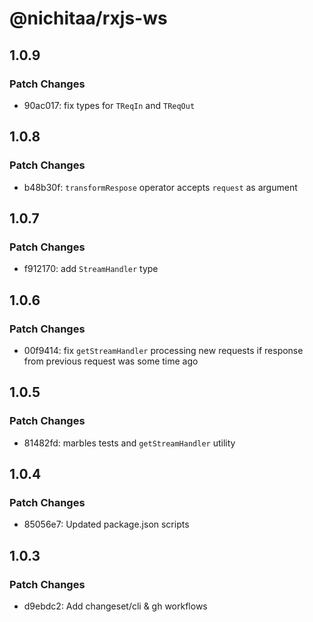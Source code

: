 # @nichitaa/rxjs-ws

## 1.0.9

### Patch Changes

- 90ac017: fix types for `TReqIn` and `TReqOut`

## 1.0.8

### Patch Changes

- b48b30f: `transformRespose` operator accepts `request` as argument

## 1.0.7

### Patch Changes

- f912170: add `StreamHandler` type

## 1.0.6

### Patch Changes

- 00f9414: fix `getStreamHandler` processing new requests if response from previous request was some time ago

## 1.0.5

### Patch Changes

- 81482fd: marbles tests and `getStreamHandler` utility

## 1.0.4

### Patch Changes

- 85056e7: Updated package.json scripts

## 1.0.3

### Patch Changes

- d9ebdc2: Add changeset/cli & gh workflows

